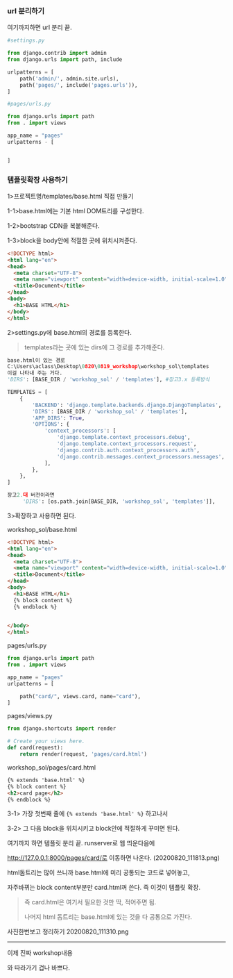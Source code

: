 ### url 분리하기

여기까지하면 url 분리 끝.

```python
#settings.py

from django.contrib import admin
from django.urls import path, include

urlpatterns = [
    path('admin/', admin.site.urls),
    path('pages/', include('pages.urls')),
]

```

```python
#pages/urls.py

from django.urls import path
from . import views

app_name = "pages"
urlpatterns - [


]
```





### 템플릿확장 사용하기

1>프로젝트명/templates/base.html 직접 만들기

1-1>base.html에는 기본 html DOM트리를 구성한다.

1-2>bootstrap CDN을 복붙해준다.

1-3>block을 body안에 적절한 곳에 위치시켜준다.

```HTML
<!DOCTYPE html>
<html lang="en">
<head>
  <meta charset="UTF-8">
  <meta name="viewport" content="width=device-width, initial-scale=1.0">
  <title>Document</title>
</head>
<body>
  <h1>BASE HTML</h1>
</body>
</html>
```



2>settings.py에 base.html의 경로를 등록한다.

> templates라는 곳에 있는  dirs에 그 경로를 추가해준다.

```python
base.html이 있는 경로
C:\Users\aclass\Desktop\0820\0819_workshop\workshop_sol\templates
이걸 나타내 주는 거다.
'DIRS': [BASE_DIR / 'workshop_sol' / 'templates'], #장고3.x 등록방식

TEMPLATES = [
    {
        'BACKEND': 'django.template.backends.django.DjangoTemplates',
        'DIRS': [BASE_DIR / 'workshop_sol' / 'templates'],
        'APP_DIRS': True,
        'OPTIONS': {
            'context_processors': [
                'django.template.context_processors.debug',
                'django.template.context_processors.request',
                'django.contrib.auth.context_processors.auth',
                'django.contrib.messages.context_processors.messages',
            ],
        },
    },
]

장고2.대 버전이라면  
     'DIRS': [os.path.join[BASE_DIR, 'workshop_sol', 'templates']],
```



3>확장하고 사용하면 된다.



workshop_sol/base.html

```html
<!DOCTYPE html>
<html lang="en">
<head>
  <meta charset="UTF-8">
  <meta name="viewport" content="width=device-width, initial-scale=1.0">
  <title>Document</title>
</head>
<body>
  <h1>BASE HTML</h1>
  {% block content %}
  {% endblock %}
  

</body>
</html>
```





pages/urls.py

```python
from django.urls import path
from . import views

app_name = "pages"
urlpatterns = [

    path("card/", views.card, name="card"),
]
```



pages/views.py

```python
from django.shortcuts import render

# Create your views here.
def card(request):
    return render(request, 'pages/card.html')
```



workshop_sol/pages/card.html

```html
{% extends 'base.html' %}
{% block content %}
<h2>card page</h2>
{% endblock %}
```

3-1> 가장 첫번째 줄에 `{% extends 'base.html' %}` 하고나서

3-2> 그 다음 block을 위치시키고 block안에 적절하게 꾸미면 된다.



여기까지 하면 템플릿 분리 끝. runserver로 웹 띄운다음에 

http://127.0.0.1:8000/pages/card/로 이동하면 나온다. (20200820_111813.png)



html돔트리는 많이 쓰니까 base.html에 미리 공통되는 코드로 넣어놓고,

자주바뀌는 block content부분만 card.html꺼 쓴다. 즉 이것이 템플릿 확장.

> 즉 card.html은 여기서 필요한 것만 딱, 적어주면 됨. 
>
> 나머지 html 돔트리는 base.html에 있는 것을 다 공통으로 가진다.

사진한번보고 정리하기 20200820_111310.png



----

이제 진짜 workshop내용

와 따라가기 겁나 바쁘다.








